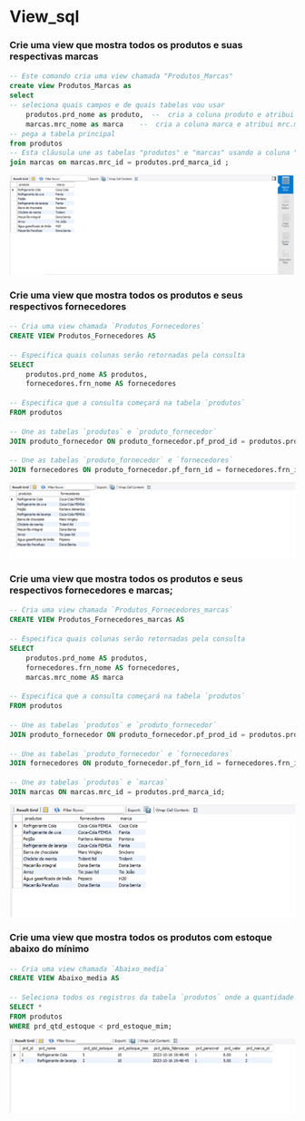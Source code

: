 # View_sql

### Crie uma view que mostra todos os produtos e suas respectivas marcas

```sql
-- Este comando cria uma view chamada "Produtos_Marcas"
create view Produtos_Marcas as 
select
-- seleciona quais campos e de quais tabelas vou usar
	produtos.prd_nome as produto,  --  cria a coluna produto e atribui o prd_nome 
	marcas.mrc_nome as marca	--  cria a coluna marca e atribui mrc.marca
-- pega a tabela principal     
from produtos
-- Esta cláusula une as tabelas "produtos" e "marcas" usando a coluna "mrc_id" como chave estrangeira.
join marcas on marcas.mrc_id = produtos.prd_marca_id ;
```
![view1](produto_marca.png)

### Crie uma view que mostra todos os produtos e seus respectivos fornecedores
```sql
-- Cria uma view chamada `Produtos_Fornecedores`
CREATE VIEW Produtos_Fornecedores AS

-- Especifica quais colunas serão retornadas pela consulta
SELECT
	produtos.prd_nome AS produtos,
	fornecedores.frn_nome AS fornecedores

-- Especifica que a consulta começará na tabela `produtos`
FROM produtos

-- Une as tabelas `produtos` e `produto_fornecedor`
JOIN produto_fornecedor ON produto_fornecedor.pf_prod_id = produtos.prd_id

-- Une as tabelas `produto_fornecedor` e `fornecedores`
JOIN fornecedores ON produto_fornecedor.pf_forn_id = fornecedores.frn_id;
```
![view2](produto_fornecedores.png)
### Crie uma view que mostra todos os produtos e seus respectivos fornecedores e marcas;

```sql
-- Cria uma view chamada `Produtos_Fornecedores_marcas`
CREATE VIEW Produtos_Fornecedores_marcas AS

-- Especifica quais colunas serão retornadas pela consulta
SELECT
	produtos.prd_nome AS produtos,
	fornecedores.frn_nome AS fornecedores,
	marcas.mrc_nome AS marca

-- Especifica que a consulta começará na tabela `produtos`
FROM produtos

-- Une as tabelas `produtos` e `produto_fornecedor`
JOIN produto_fornecedor ON produto_fornecedor.pf_prod_id = produtos.prd_id

-- Une as tabelas `produto_fornecedor` e `fornecedores`
JOIN fornecedores ON produto_fornecedor.pf_forn_id = fornecedores.frn_id

-- Une as tabelas `produtos` e `marcas`
JOIN marcas ON marcas.mrc_id = produtos.prd_marca_id;

```
![view3](produto_fornecedores_marcas.png)

### Crie uma view que mostra todos os produtos com estoque abaixo do mínimo

```sql
-- Cria uma view chamada `Abaixo_media`
CREATE VIEW Abaixo_media AS

-- Seleciona todos os registros da tabela `produtos` onde a quantidade em estoque é menor que o estoque mínimo
SELECT *
FROM produtos
WHERE prd_qtd_estoque < prd_estoque_mim;

```
![view4](abaixo_estoque.png)
